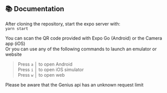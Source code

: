 ## 📚 Documentation
After cloning the repository, start the expo server with:  
```yarn start```

You can scan the QR code provided with Expo Go (Android) or the Camera app (iOS)  
Or you can use any of the following commands to launch an emulator or website

> Press `a` │ to open Android  
> Press `i` │ to open iOS simulator  
> Press `w` │ to open web  

Please be aware that the Genius api has an unknown request limit
